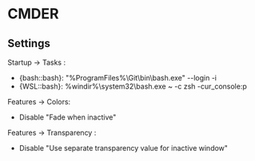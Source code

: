 # CMDER

## Settings

Startup -> Tasks :
- {bash::bash}: "%ProgramFiles%\Git\bin\bash.exe"  --login -i
- {WSL::bash}: %windir%\system32\bash.exe ~ -c zsh -cur_console:p

Features -> Colors:
- Disable "Fade when inactive"

Features -> Transparency :
- Disable "Use separate transparency value for inactive window"
